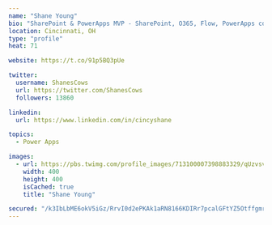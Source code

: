 ```yaml
---
name: "Shane Young"
bio: "SharePoint & PowerApps MVP - SharePoint, O365, Flow, PowerApps consulting? @PowerApps911 | Pure Snark? You found it."
location: Cincinnati, OH
type: "profile"
heat: 71

website: https://t.co/91p5BQ3pUe

twitter:
  username: ShanesCows
  url: https://twitter.com/ShanesCows
  followers: 13860

linkedin:
  url: https://www.linkedin.com/in/cincyshane

topics:
  - Power Apps

images:
  - url: https://pbs.twimg.com/profile_images/713100007398883329/qUzvsvQ3_400x400.jpg
    width: 400
    height: 400
    isCached: true
    title: "Shane Young"

secured: "/k3IbLbME6okV5iGz/RrvI0d2ePKAk1aRN8166KDIRr7pcalGFtYZ5Otffgmr/EPUjQMSyDLYujmjBPrErDyBd6kUwEoZs/BGPT6rAtz94x5qAA3Yc6Gtp3MvCBoXggGQ+oNzzMs9KmRNXWFIPoaLTMCE52O/I/Si1iPowCqF8P+AL8Pd2VE8lQUhIxTQInWO4wu5HJ4LKTHKajFf4FjgJkVl4kyIhDk8YFzFrmfinhIlNdo9TugDuCJ+YPDNUia0hwsBms8Mq9n11RlKXBVM3OzbECwtKgMm6xFhANwDsC6IX+Rl/n6Jwjf5KL8ywURkThPIhCw0sJrbKxJcaJgSWKMn7o7IMlGegDEwobbJsvD/+DyPBFYZzb5gfetz9NKWI5CDK5bjwyE3BniziP4ac3JL7HyxYrkFFDsB5KNE4M=;sbijlfJj8xzt9UXgsbN0bQ=="
---
```


